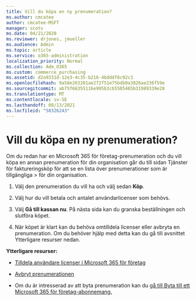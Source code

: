 ```yaml
---
title: Vill du köpa en ny prenumeration?
ms.author: cmcatee
author: cmcatee-MSFT
manager: scotv
ms.date: 04/21/2020
ms.reviewer: drjones, jmueller
ms.audience: Admin
ms.topic: article
ms.service: o365-administration
localization_priority: Normal
ms.collection: Adm_O365
ms.custom: commerce_purchasing
ms.assetid: d2a9331d-12e3-4c35-b216-4bdddf6c92c3
ms.openlocfilehash: 9a58e263201ae272f51e75bdb0a3826ae236f59e
ms.sourcegitcommit: ab75f66355116e995b3cb5505465b31989339e28
ms.translationtype: MT
ms.contentlocale: sv-SE
ms.lasthandoff: 08/13/2021
ms.locfileid: "58326243"
---
```

# <a name="looking-to-buy-a-new-subscription"></a>Vill du köpa en ny prenumeration?

Om du redan har en Microsoft 365 för företag-prenumeration och du vill köpa  en annan prenumeration för din organisation går du till sidan Tjänster för faktureringsköp för att se en lista över prenumerationer som är tillgängliga \> [](https://go.microsoft.com/fwlink/p/?linkid=868433) för din organisation.
 
1. Välj den prenumeration du vill ha och välj sedan **Köp**.

2. Välj hur du vill betala och antalet användarlicenser som behövs.

3. Välj **Gå till kassan nu**. På nästa sida kan du granska beställningen och slutföra köpet.

4. När köpet är klart kan du behöva omtilldela licenser eller avbryta en prenumeration. Om du behöver hjälp med detta kan du gå till avsnittet Ytterligare resurser nedan.

 **Ytterligare resurser:**
  
- [Tilldela användare licenser i Microsoft 365 för företag](https://docs.microsoft.com/microsoft-365/admin/add-users/add-users)
    
- [Avbryt prenumerationen](https://docs.microsoft.com/microsoft-365/commerce/subscriptions/cancel-your-subscription)
    
- Om du är intresserad av att byta prenumeration kan du [gå till Byta till ett Microsoft 365 för företag-abonnemang.](https://docs.microsoft.com/microsoft-365/commerce/subscriptions/switch-to-a-different-plan)